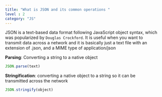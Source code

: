 ```yaml
---
title: "What is JSON and its common operations "
level : 2
category: "JS"
---
```

JSON is a text-based data format following JavaScript object syntax, which was popularized by ```Douglas Crockford```. It is useful when you want to transmit data across a network and it is basically just a text file with an extension of .json, and a MIME type of application/json

**Parsing**: Converting a string to a native object
```js
JSON.parse(text)
```

**Stringification**: converting a native object to a string so it can be transmitted across the network
```js
JSON.stringify(object)
```